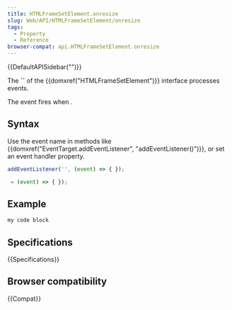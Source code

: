 ```yaml
---
title: HTMLFrameSetElement.onresize
slug: Web/API/HTMLFrameSetElement/onresize
tags:
  - Property
  - Reference
browser-compat: api.HTMLFrameSetElement.onresize
---
```

{{DefaultAPISidebar("")}}

The **``** of the {{domxref("HTMLFrameSetElement")}} interface processes  events.

The  event fires when .

## Syntax

Use the event name in methods like {{domxref("EventTarget.addEventListener", "addEventListener()")}}, or set an event handler property.

```js
addEventListener('', (event) => { });

 = (event) => { });
```

## Example

```js
my code block
```

## Specifications

{{Specifications}}

## Browser compatibility

{{Compat}}

